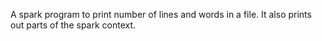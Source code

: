 A spark program to print number of lines and words in a file.
It also prints out parts of the spark context.
